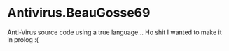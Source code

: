 Antivirus.BeauGosse69
==============

Anti-Virus source code using a true language...
Ho shit I wanted to make it in prolog :(
